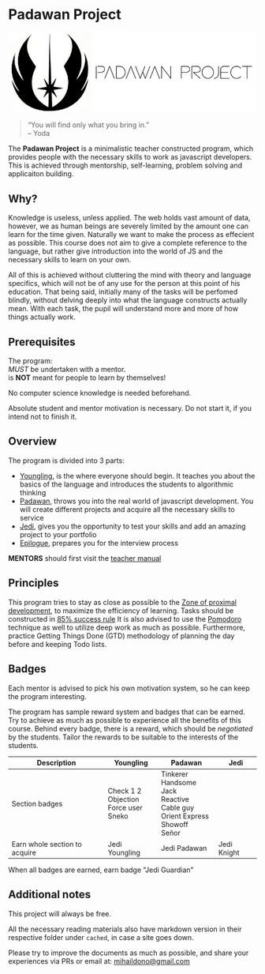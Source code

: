 # Padawan Project

<p align="center">
  <img src="./logo.png" alt="PadawanProject Logo"/>
</p>

> “You will find only what you bring in.” <br/>
> – Yoda

The **Padawan Project** is a minimalistic teacher constructed program, which provides
people with the necessary skills to work as javascript developers. This is
achieved through mentorship, self-learning, problem solving and applicaiton building.

## Why?
Knowledge is useless, unless applied. The web holds vast amount of data,
however, we as human beings are severely limited by the amount one can learn for
the time given. Naturally we want to make the process as effecient as
possible.
This course does not aim to give a complete reference to the language,
but rather give introduction into the world of JS and the necessary skills to
learn on your own.

All of this is achieved without cluttering the mind with theory and language
specifics, which will not be of any use for the person at this point of his
education. That being said, initially many of the tasks will be perfomed blindly,
without delving deeply into what the language constructs actually mean. With each
task, the pupil will understand more and more of how things actually work.

## Prerequisites
The program: <br>
_MUST_ be undertaken with a mentor. <br>
is **NOT** meant for people to learn by themselves!

No computer science knowledge is needed beforehand.

Absolute student and mentor motivation is necessary. Do not start it, if you
intend not to finish it.

## Overview
The program is divided into 3 parts:
- [Youngling][youngling], is the where everyone should begin. It teaches you
  about the basics of the language and introduces the students to algorithmic
  thinking
- [Padawan][padawan], throws you into the real world of javascript
  development. You will create different projects and acquire all the necessary
  skills to service
- [Jedi][jedi], gives you the opportunity to test your skills and add an amazing
  project to your portfolio
- [Epilogue][epilogue], prepares you for the interview process

**MENTORS** should first visit the [teacher manual][teacher-manual]

## Principles
This program tries to stay as close as possible to the [Zone of proximal development][zone],
to maximize the efficiency of learning.
Tasks should be constructed in [85% success rule][fail]
It is also advised to use the [Pomodoro][pomodoro] technique as well to utilize deep work
as much as possible. Furthermore, practice Getting Things Done (GTD) methodology of planning
the day before and keeping Todo lists.

## Badges
Each mentor is advised to pick his own motivation system, so he can keep the
program interesting.

The program has sample reward system and badges that can be earned. Try to
achieve as much as possible to experience all the benefits of this course.
Behind every badge, there is a reward, which should be _negotiated_ by the students.
Tailor the rewards to be suitable to the interests of the students.

| Description                   | Youngling                                           | Padawan                                                                                              | Jedi        |
| -                             | -                                                   | -                                                                                                    | -           |
| Section badges                | Check 1 2 <br> Objection <br> Force user <br> Sneko | Tinkerer <br> Handsome Jack <br> Reactive <br> Cable guy <br> Orient Express <br> Showoff <br> Señor |             |
| Earn whole section to acquire | Jedi Youngling                                      | Jedi Padawan                                                                                         | Jedi Knight |

When all badges are earned, earn badge "Jedi Guardian"

## Additional notes
This project will always be free.

All the necessary reading materials also have markdown version in their
respective folder under `cached`, in case a site goes down.

Please try to improve the documents as much as possible, and share your
experiences via PRs or email at: mihaildono@gmail.com

[teacher-manual]: https://github.com/mihaildono/padawan-project/blob/master/teacher-manual.md
[youngling]: https://github.com/mihaildono/padawan-project/blob/master/youngling/introduction.md
[padawan]: https://github.com/mihaildono/padawan-project/blob/master/padawan/introduction.md
[jedi]: https://github.com/mihaildono/padawan-project/blob/master/jedi/final-project.md
[epilogue]: https://github.com/mihaildono/padawan-project/blob/master/epilogue/interview-training.mdn
[zone]: https://www.simplypsychology.org/Zone-of-Proximal-Development.html
[fail]: https://www.nature.com/articles/s41467-019-12552-4
[pomodoro]: https://en.wikipedia.org/wiki/Pomodoro_Technique
